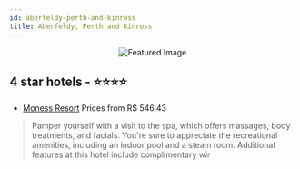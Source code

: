 ```yaml
---
id: aberfeldy-perth-and-kinross
title: Aberfeldy, Perth and Kinross
---
```


<center><img src="https://i.travelapi.com/hotels/3000000/2960000/2955500/2955414/51cec3d5_z.jpg" alt="Featured Image" /></center>


##  4 star hotels - ⭐️⭐️⭐️⭐️

-    [Moness Resort](https://us.hurb.com/hotels/aberfeldy/moness-resort-JNP-JP074059?cmp=18055) Prices from R$ 546,43
   > Pamper yourself with a visit to the spa, which offers massages, body treatments, and facials. You're sure to appreciate the recreational amenities, including an indoor pool and a steam room. Additional features at this hotel include complimentary wir
